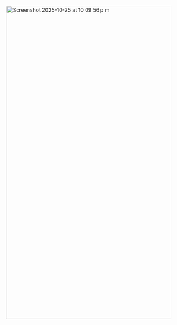 <img width="447" height="847" alt="Screenshot 2025-10-25 at 10 09 56 p m" src="https://github.com/user-attachments/assets/d86caebd-1b37-403b-a8c6-2dfacd2fa3bd" />
